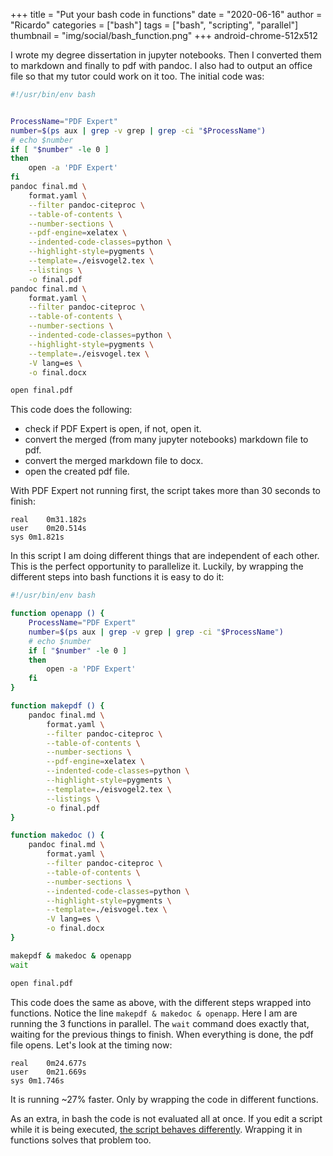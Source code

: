 +++
title = "Put your bash code in functions"
date = "2020-06-16"
author = "Ricardo"
categories = ["bash"]
tags = ["bash", "scripting", "parallel"]
thumbnail = "img/social/bash_function.png"
+++
android-chrome-512x512

I wrote my degree dissertation in jupyter notebooks. Then I converted them to markdown and finally to pdf with pandoc. I also had to output an office file so that my tutor could work on it too. The initial code was:

```bash
#!/usr/bin/env bash


ProcessName="PDF Expert"
number=$(ps aux | grep -v grep | grep -ci "$ProcessName")
# echo $number
if [ "$number" -le 0 ]
then
    open -a 'PDF Expert'
fi
pandoc final.md \
    format.yaml \
    --filter pandoc-citeproc \
    --table-of-contents \
    --number-sections \
    --pdf-engine=xelatex \
    --indented-code-classes=python \
    --highlight-style=pygments \
    --template=./eisvogel2.tex \
    --listings \
    -o final.pdf
pandoc final.md \
    format.yaml \
    --filter pandoc-citeproc \
    --table-of-contents \
    --number-sections \
    --indented-code-classes=python \
    --highlight-style=pygments \
    --template=./eisvogel.tex \
    -V lang=es \
    -o final.docx

open final.pdf
```

This code does the following:

* check if PDF Expert is open, if not, open it.
* convert the merged (from many jupyter notebooks) markdown file to pdf.
* convert the merged markdown file to docx.
* open the created pdf file.

With PDF Expert not running first, the script takes more than 30 seconds to finish:

```
real	0m31.182s
user	0m20.514s
sys	0m1.821s
```

In this script I am doing different things that are independent of each other. This is the perfect opportunity to parallelize it. Luckily, by wrapping the different steps into bash functions it is easy to do it:

```bash
#!/usr/bin/env bash

function openapp () {
    ProcessName="PDF Expert"
    number=$(ps aux | grep -v grep | grep -ci "$ProcessName")
    # echo $number
    if [ "$number" -le 0 ]
    then
        open -a 'PDF Expert'
    fi
}

function makepdf () {
    pandoc final.md \
        format.yaml \
        --filter pandoc-citeproc \
        --table-of-contents \
        --number-sections \
        --pdf-engine=xelatex \
        --indented-code-classes=python \
        --highlight-style=pygments \
        --template=./eisvogel2.tex \
        --listings \
        -o final.pdf
}

function makedoc () {
    pandoc final.md \
        format.yaml \
        --filter pandoc-citeproc \
        --table-of-contents \
        --number-sections \
        --indented-code-classes=python \
        --highlight-style=pygments \
        --template=./eisvogel.tex \
        -V lang=es \
        -o final.docx
}

makepdf & makedoc & openapp
wait

open final.pdf
```

This code does the same as above, with the different steps wrapped into functions. Notice the line `makepdf & makedoc & openapp`. Here I am are running the 3 functions in parallel. The `wait` command does exactly that, waiting for the previous things to finish. When everything is done, the pdf file opens. Let's look at the timing now:

```
real	0m24.677s
user	0m21.669s
sys	0m1.746s
```

It is running ~27% faster. Only by wrapping the code in different functions.

As an extra, in bash the code is not evaluated all at once. If you edit a script while it is being executed, [the script behaves differently](https://thomask.sdf.org/blog/2019/11/09/take-care-editing-bash-scripts.html). Wrapping it in functions solves that problem too.